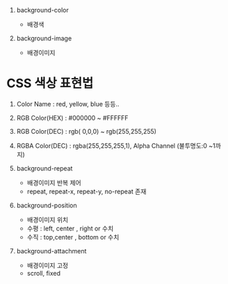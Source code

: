 1. background-color
	- 배경색

2. background-image
	- 배경이미지

# CSS 색상 표현법 

1. Color Name : red, yellow, blue 등등..
2. RGB Color(HEX) : #000000 ~ \#FFFFFF
3. RGB Color(DEC) : rgb( 0,0,0) ~ rgb(255,255,255)
4. RGBA Color(DEC) : rgba(255,255,255,1), Alpha Channel (불투명도:0 ~1까지)

3. background-repeat 
	- 배경이미지 반복 제어 
	- repeat, repeat-x, repeat-y, no-repeat 존재

4. background-position
	- 배경이미지 위치
	- 수평 : left, center , right or 수치
	- 수직 : top,center , bottom or 수치


5. background-attachment
	- 배경이미지 고정
	- scroll, fixed
